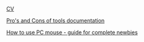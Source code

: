 [CV](/CV.md)

[Pro's and Cons of tools documentation](/Pro's_and_cons_of_tools_documentation.md)
    
[How to use PC mouse - guide for complete newbies](/How_to_use_PC_mouse.md)

